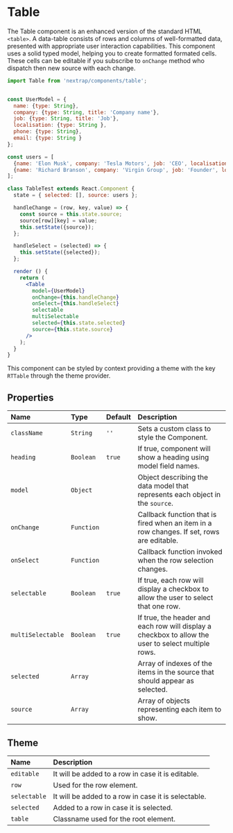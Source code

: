 # Table

The Table component is an enhanced version of the standard HTML `<table>`. A data-table consists of rows and columns of well-formatted data, presented with appropriate user interaction capabilities. This component uses a solid typed model, helping you to create formatted formated cells. These cells can be editable if you subscribe to `onChange` method who dispatch then new source with each change.

<!-- example -->
```jsx
import Table from 'nextrap/components/table';


const UserModel = {
  name: {type: String},
  company: {type: String, title: 'Company name'},
  job: {type: String, title: 'Job'},
  localisation: {type: String },
  phone: {type: String},
  email: {type: String }
};

const users = [
  {name: 'Elon Musk', company: 'Tesla Motors', job: 'CEO', localisation: 'Los Angeles, United States', email: 'elon@spacex.com'},
  {name: 'Richard Branson', company: 'Virgin Group', job: 'Founder', localisation: "Necker Island, British Virgin Islands", phone: '+44 (0)207 123 4567', email:'richard@virgin.com'}
];

class TableTest extends React.Component {
  state = { selected: [], source: users };

  handleChange = (row, key, value) => {
    const source = this.state.source;
    source[row][key] = value;
    this.setState({source});
  };

  handleSelect = (selected) => {
    this.setState({selected});
  };

  render () {
    return (
      <Table
        model={UserModel}
        onChange={this.handleChange}
        onSelect={this.handleSelect}
        selectable
        multiSelectable
        selected={this.state.selected}
        source={this.state.source}
      />
    );
  }
}
```

This component can be styled by context providing a theme with the key `RTTable` through the theme provider.

## Properties

| Name              | Type            | Default         | Description|
|:-----|:-----|:-----|:-----|
| `className`       | `String`        | `''`            | Sets a custom class to style the Component.|
| `heading`         | `Boolean`       | `true`          | If true, component will show a heading using model field names.|
| `model`           | `Object`        |                 | Object describing the data model that represents each object in the `source`.|
| `onChange`        | `Function`      |                 | Callback function that is fired when an item in a row changes. If set, rows are editable. |
| `onSelect`        | `Function`      |                 | Callback function invoked when the row selection changes.|
| `selectable`      | `Boolean`       | `true`          | If true, each row will display a checkbox to allow the user to select that one row.|
| `multiSelectable` | `Boolean`       | `true`          | If true, the header and each row will display a checkbox to allow the user to select multiple rows.|
| `selected`        | `Array`         |                 | Array of indexes of the items in the source that should appear as selected.|
| `source`          | `Array`         |                 | Array of objects representing each item to show.|

## Theme

| Name     | Description|
|:---------|:-----------|
| `editable` | It will be added to a row in case it is editable.|
| `row` | Used for the row element.|
| `selectable` | It will be added to a row in case it is selectable.|
| `selected` | Added to a row in case it is selected.|
| `table` | Classname used for the root element.|
